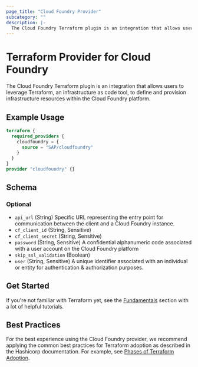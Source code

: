 ```yaml
---
page_title: "Cloud Foundry Provider"
subcategory: ""
description: |-
  The Cloud Foundry Terraform plugin is an integration that allows users to leverage Terraform, an infrastructure as code tool, to define and provision infrastructure resources within the Cloud Foundry platform.
---
```

# Terraform Provider for Cloud Foundry

The Cloud Foundry Terraform plugin is an integration that allows users to leverage Terraform, an infrastructure as code tool, to define and provision infrastructure resources within the Cloud Foundry platform.

## Example Usage

```terraform
terraform {
  required_providers {
    cloudfoundry = {
      source = "SAP/cloudfoundry"
    }
  }
}
provider "cloudfoundry" {}
```

<!-- schema generated by tfplugindocs -->
## Schema

### Optional

- `api_url` (String) Specific URL representing the entry point for communication between the client and a Cloud Foundry instance.
- `cf_client_id` (String, Sensitive)
- `cf_client_secret` (String, Sensitive)
- `password` (String, Sensitive) A confidential alphanumeric code associated with a user account on the Cloud Foundry platform
- `skip_ssl_validation` (Boolean)
- `user` (String, Sensitive) A unique identifier associated with an individual or entity for authentication & authorization purposes.

## Get Started

If you're not familiar with Terraform yet, see the [Fundamentals](https://developer.hashicorp.com/terraform/tutorials/cli) section with a lot of helpful tutorials. 

## Best Practices

For the best experience using the Cloud Foundry provider, we recommend applying the common best practices for Terraform adoption as described in the Hashicorp documentation. For example, see [Phases of Terraform Adoption](https://developer.hashicorp.com/well-architected-framework/operational-excellence/operational-excellence-terraform-maturity).
